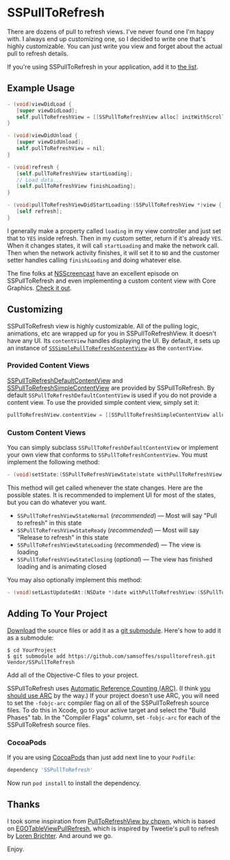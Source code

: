 # SSPullToRefresh

There are dozens of pull to refresh views. I've never found one I'm happy with. I always end up customizing one, so I decided to write one that's highly customizable. You can just write you view and forget about the actual pull to refresh details.

If you're using SSPullToRefresh in your application, add it to [the list](https://github.com/samsoffes/sspulltorefresh/wiki/Applications).


## Example Usage

``` objective-c
- (void)viewDidLoad {
   [super viewDidLoad];
   self.pullToRefreshView = [[SSPullToRefreshView alloc] initWithScrollView:self.tableView delegate:self];
}

- (void)viewDidUnload {
   [super viewDidUnload];
   self.pullToRefreshView = nil;
}

- (void)refresh {
   [self.pullToRefreshView startLoading];
   // Load data...
   [self.pullToRefreshView finishLoading];
}

- (void)pullToRefreshViewDidStartLoading:(SSPullToRefreshView *)view {
   [self refresh];
}
```

I generally make a property called `loading` in my view controller and just set that to `YES` inside refresh. Then in my custom setter, return if it's already `YES`. When it changes states, it will call `startLoading` and make the network call. Then when the network activity finishes, it will set it to `NO` and the customer setter handles calling `finishLoading` and doing whatever else.

The fine folks at [NSScreencast](http://nsscreencast.com) have an excellent episode on SSPullToRefresh and even implementing a custom content view with Core Graphics. [Check it out](http://nsscreencast.com/episodes/24-pull-to-refresh).


## Customizing

SSPullToRefresh view is highly customizable. All of the pulling logic, animations, etc are wrapped up for you in SSPullToRefreshView. It doesn't have any UI. Its `contentView` handles displaying the UI. By default, it sets up an instance of [`SSSimplePullToRefreshContentView`](https://github.com/samsoffes/sspulltorefresh/blob/master/SSSimplePullToRefreshContentView.h) as the `contentView`.

### Provided Content Views

[SSPullToRefreshDefaultContentView](https://github.com/samsoffes/sspulltorefresh/blob/master/SSPullToRefreshDefaultContentView.h) and [SSPullToRefreshSimpleContentView](https://github.com/samsoffes/sspulltorefresh/blob/master/SSPullToRefreshSimpleContentView.h) are provided by SSPullToRefresh. By default `SSPullToRefreshDefaultContentView` is used if you do not provide a content view. To use the provided simple content view, simply set it:

``` objective-c
pullToRefreshView.contentView = [[SSPullToRefreshSimpleContentView alloc] initWithFrame:CGRectZero];
```

### Custom Content Views

You can simply subclass `SSPullToRefreshDefaultContentView` or implement your own view that conforms to `SSPullToRefreshContentView`. You must implement the following method:

``` objective-c
- (void)setState:(SSPullToRefreshViewState)state withPullToRefreshView:(SSPullToRefreshView *)view
```
This method will get called whenever the state changes. Here are the possible states. It is recommended to implement UI for most of the states, but you can do whatever you want.

* `SSPullToRefreshViewStateNormal` (*recommended*) — Most will say "Pull to refresh" in this state
* `SSPullToRefreshViewStateReady` (*recommended*) — Most will say "Release to refresh" in this state
* `SSPullToRefreshViewStateLoading` (*recommended*) — The view is loading
* `SSPullToRefreshViewStateClosing` (*optional*) — The view has finished loading and is animating closed

You may also optionally implement this method:

``` objective-c
- (void)setLastUpdatedAt:(NSDate *)date withPullToRefreshView:(SSPullToRefreshView *)view
```


## Adding To Your Project

[Download](https://github.com/samsoffes/sspulltorefresh/zipball/master) the source files or add it as a [git submodule](http://schacon.github.com/git/user-manual.html#submodules). Here's how to add it as a submodule:

    $ cd YourProject
    $ git submodule add https://github.com/samsoffes/sspulltorefresh.git Vendor/SSPullToRefresh

Add all of the Objective-C files to your project.

SSPullToRefresh uses [Automatic Reference Counting (ARC)](http://clang.llvm.org/docs/AutomaticReferenceCounting.html). (I think [you should use ARC](http://blog.samsoff.es/automatic-reference-counting) by the way.) If your project doesn't use ARC, you will need to set the `-fobjc-arc` compiler flag on all of the SSPullToRefresh source files. To do this in Xcode, go to your active target and select the "Build Phases" tab. In the "Compiler Flags" column, set `-fobjc-arc` for each of the SSPullToRefresh source files.

### CocoaPods

If you are using [CocoaPods](http://cocoapods.org) than just add next line to your `Podfile`:

``` ruby
dependency 'SSPullToRefresh'
```

Now run `pod install` to install the dependency.


## Thanks

I took some inspiration from [PullToRefreshView by chpwn](https://github.com/chpwn/PullToRefreshView), which is based on [EGOTableViewPullRefresh](https://github.com/enormego/EGOTableViewPullRefresh), which is inspired by Tweetie's pull to refresh by [Loren Brichter](http://twitter.com/lorenb). And around we go.

Enjoy.
